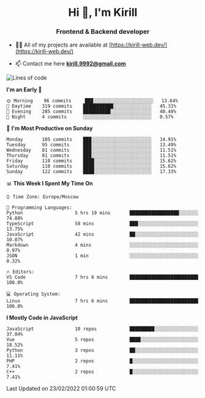 <h1 align="center">Hi 👋, I'm Kirill</h1>
<h3 align="center">Frontend & Backend developer</h3>

- 👨‍💻 All of my projects are available at [https://kirill-web.dev/](https://kirill-web.dev/)

- 📫 Contact me here **kirill.9992@gmail.com**











<!--START_SECTION:waka-->
![Lines of code](https://img.shields.io/badge/From%20Hello%20World%20I%27ve%20Written-445%20Thousand%20lines%20of%20code-blue)

**I'm an Early 🐤** 

```text
🌞 Morning    96 commits     ███░░░░░░░░░░░░░░░░░░░░░░   13.64% 
🌆 Daytime    319 commits    ███████████░░░░░░░░░░░░░░   45.31% 
🌃 Evening    285 commits    ██████████░░░░░░░░░░░░░░░   40.48% 
🌙 Night      4 commits      ░░░░░░░░░░░░░░░░░░░░░░░░░   0.57%

```
📅 **I'm Most Productive on Sunday** 

```text
Monday       105 commits    ███░░░░░░░░░░░░░░░░░░░░░░   14.91% 
Tuesday      95 commits     ███░░░░░░░░░░░░░░░░░░░░░░   13.49% 
Wednesday    81 commits     ███░░░░░░░░░░░░░░░░░░░░░░   11.51% 
Thursday     81 commits     ███░░░░░░░░░░░░░░░░░░░░░░   11.51% 
Friday       110 commits    ████░░░░░░░░░░░░░░░░░░░░░   15.62% 
Saturday     110 commits    ████░░░░░░░░░░░░░░░░░░░░░   15.62% 
Sunday       122 commits    ████░░░░░░░░░░░░░░░░░░░░░   17.33%

```


📊 **This Week I Spent My Time On** 

```text
⌚︎ Time Zone: Europe/Moscow

💬 Programming Languages: 
Python                   5 hrs 19 mins       ██████████████████░░░░░░░   74.88% 
TypeScript               58 mins             ███░░░░░░░░░░░░░░░░░░░░░░   13.75% 
JavaScript               42 mins             ██░░░░░░░░░░░░░░░░░░░░░░░   10.07% 
Markdown                 4 mins              ░░░░░░░░░░░░░░░░░░░░░░░░░   0.97% 
JSON                     1 min               ░░░░░░░░░░░░░░░░░░░░░░░░░   0.32%

🔥 Editors: 
VS Code                  7 hrs 6 mins        █████████████████████████   100.0%

💻 Operating System: 
Linux                    7 hrs 6 mins        █████████████████████████   100.0%

```

**I Mostly Code in JavaScript** 

```text
JavaScript               10 repos            █████████░░░░░░░░░░░░░░░░   37.04% 
Vue                      5 repos             ████░░░░░░░░░░░░░░░░░░░░░   18.52% 
Python                   3 repos             ██░░░░░░░░░░░░░░░░░░░░░░░   11.11% 
PHP                      2 repos             █░░░░░░░░░░░░░░░░░░░░░░░░   7.41% 
C++                      2 repos             █░░░░░░░░░░░░░░░░░░░░░░░░   7.41%

```



 Last Updated on 23/02/2022 01:00:59 UTC
<!--END_SECTION:waka-->
